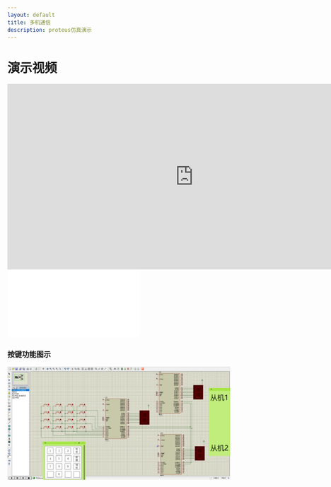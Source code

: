 ```yaml
---
layout: default
title: 多机通信
description: proteus仿真演示
---
```

# 演示视频
  <iframe width="840" height="420" src="https://showmore.com/zh/embed/0ap1ext"  frameborder="0" allow="autoplay; encrypted-media" allowfullscreen></iframe>

  <iframe src="//player.bilibili.com/player.html?aid=49139169&cid=86057467&page=1" scrolling="no" border="0" frameborder="no" framespacing="0" allowfullscreen="true"> </iframe>

### 按键功能图示


![](picture/接线图.png)
